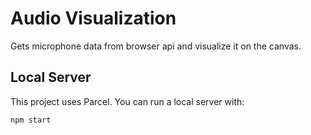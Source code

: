 # Audio Visualization

Gets microphone data from browser api and visualize it on the canvas.

## Local Server

This project uses Parcel. You can run a local server with:

```javascript
npm start
```
